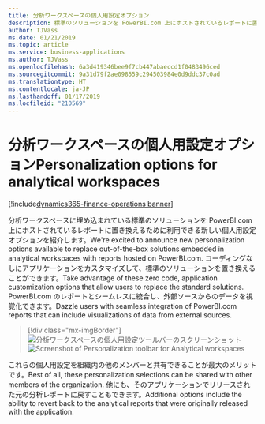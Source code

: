 ```yaml
---
title: 分析ワークスペースの個人用設定オプション
description: 標準のソリューションを PowerBI.com 上にホストされているレポートに置き換えるために利用できる個人用設定オプション
author: TJVass
ms.date: 01/21/2019
ms.topic: article
ms.service: business-applications
ms.author: TJVass
ms.openlocfilehash: 6a3d419346bee9f7cb447abaeccd1f0483496ced
ms.sourcegitcommit: 9a31d79f2ae098559c294503984e0d9ddc37c0ad
ms.translationtype: HT
ms.contentlocale: ja-JP
ms.lasthandoff: 01/17/2019
ms.locfileid: "210569"
---
```

#  <a name="personalization-options-for-analytical-workspaces"></a><span data-ttu-id="ce167-103">分析ワークスペースの個人用設定オプション</span><span class="sxs-lookup"><span data-stu-id="ce167-103">Personalization options for analytical workspaces</span></span>
[!include[dynamics365-finance-operations banner](../includes/dynamics365-finance-operations.md)]


<span data-ttu-id="ce167-104">分析ワークスペースに埋め込まれている標準のソリューションを PowerBI.com 上にホストされているレポートに置き換えるために利用できる新しい個人用設定オプションを紹介します。</span><span class="sxs-lookup"><span data-stu-id="ce167-104">We're excited to announce new personalization options available to replace out-of-the-box solutions embedded in analytical workspaces with reports hosted on PowerBI.com.</span></span> <span data-ttu-id="ce167-105">コーディングなしにアプリケーションをカスタマイズして、標準のソリューションを置き換えることができます。</span><span class="sxs-lookup"><span data-stu-id="ce167-105">Take advantage of these zero code, application customization options that allow users to replace the standard solutions.</span></span> <span data-ttu-id="ce167-106">PowerBI.com のレポートとシームレスに統合し、外部ソースからのデータを視覚化できます。</span><span class="sxs-lookup"><span data-stu-id="ce167-106">Dazzle users with seamless integration of PowerBI.com reports that can include visualizations of data from external sources.</span></span>

> [!div class="mx-imgBorder"]
> <span data-ttu-id="ce167-107">![分析ワークスペースの個人用設定ツールバーのスクリーンショット](media/personalize-analytical-workspace-toolbar.png "アプリケーション ワークスペースのパーソナライズ")</span><span class="sxs-lookup"><span data-stu-id="ce167-107">![Screenshot of Personalization toolbar for Analytical workspaces](media/personalize-analytical-workspace-toolbar.png "Personalizing Application workspace")</span></span>

<span data-ttu-id="ce167-108">これらの個人用設定を組織内の他のメンバーと共有できることが最大のメリットです。</span><span class="sxs-lookup"><span data-stu-id="ce167-108">Best of all, these personalization selections can be shared with other members of the organization.</span></span> <span data-ttu-id="ce167-109">他にも、そのアプリケーションでリリースされた元の分析レポートに戻すこともできます。</span><span class="sxs-lookup"><span data-stu-id="ce167-109">Additional options include the ability to revert back to the analytical reports that were originally released with the application.</span></span>
